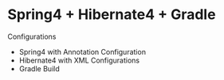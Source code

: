 Spring4 + Hibernate4 + Gradle
=============================
Configurations
- Spring4 with Annotation Configuration
- Hibernate4 with XML Configurations
- Gradle Build